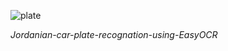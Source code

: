 ![plate](https://github.com/user-attachments/assets/88de3422-0bab-4c9f-93b0-3ad7266fdf7f)

*Jordanian-car-plate-recognation-using-EasyOCR*
